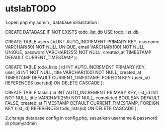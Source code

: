 # utslabTODO
1.open php my admin , database initialization :

CREATE DATABASE IF NOT EXISTS todo_list_db
USE todo_list_db

CREATE TABLE users (
    id INT AUTO_INCREMENT PRIMARY KEY,
    username VARCHAR(50) NOT NULL UNIQUE,
    email VARCHAR(100) NOT NULL UNIQUE,
    password VARCHAR(255) NOT NULL,
    created_at TIMESTAMP DEFAULT CURRENT_TIMESTAMP
);

CREATE TABLE todo_lists (
    id INT AUTO_INCREMENT PRIMARY KEY,
    user_id INT NOT NULL,
    title VARCHAR(100) NOT NULL,
    created_at TIMESTAMP DEFAULT CURRENT_TIMESTAMP,
    FOREIGN KEY (user_id) REFERENCES users(id) ON DELETE CASCADE
);

CREATE TABLE tasks (
    id INT AUTO_INCREMENT PRIMARY KEY,
    list_id INT NOT NULL,
    title VARCHAR(255) NOT NULL,
    completed BOOLEAN DEFAULT FALSE,
    created_at TIMESTAMP DEFAULT CURRENT_TIMESTAMP,
    FOREIGN KEY (list_id) REFERENCES todo_lists(id) ON DELETE CASCADE
);

2.change database config in config.php,
sesuaikan username & password di phpmyadmin